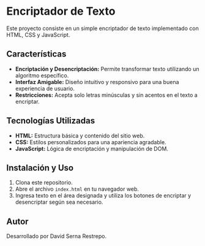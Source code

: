 # Encriptador de Texto

Este proyecto consiste en un simple encriptador de texto implementado con HTML, CSS y JavaScript.

## Características

- **Encriptación y Desencriptación:** Permite transformar texto utilizando un algoritmo específico.
- **Interfaz Amigable:** Diseño intuitivo y responsivo para una buena experiencia de usuario.
- **Restricciones:** Acepta solo letras minúsculas y sin acentos en el texto a encriptar.

## Tecnologías Utilizadas

- **HTML:** Estructura básica y contenido del sitio web.
- **CSS:** Estilos personalizados para una apariencia agradable.
- **JavaScript:** Lógica de encriptación y manipulación de DOM.

## Instalación y Uso

1. Clona este repositorio.
2. Abre el archivo `index.html` en tu navegador web.
3. Ingresa texto en el área designada y utiliza los botones de encriptar y desencriptar según sea necesario.

## Autor

Desarrollado por David Serna Restrepo.
